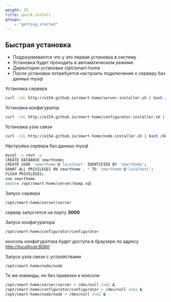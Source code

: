 ```yaml
---
weight: 25
title: quick install
groups:
    - "getting_started"
---
```


<h2 id="quick-install" class="page-header">Быстрая установка</h2>

* Подразумевается что у это первая установка в систему
* Установка будет проходить в автоматическом режиме
* Директория установки /opt/smart-home
* После установки потребуется настроить подключение к серверу баз данных mysql 

Установка сервера

```bash
curl -sSL http://e154.github.io/smart-home/server-installer.sh | bash /dev/stdin --install
```

Установка конфигуратор

```bash
curl -sSL http://e154.github.io/smart-home/configurator-installer.sh | bash /dev/stdin --install
```

Установка узла связи

```bash
curl -sSL http://e154.github.io/smart-home/node-installer.sh | bash /dev/stdin --install
```

Нвстройка сервера баз данных mysql

```bash
mysql -u root -p
CREATE DATABASE smarthome;
CREATE USER 'smarthome'@'localhost' IDENTIFIED BY 'smarthome';
GRANT ALL PRIVILEGES ON smarthome . * TO 'smarthome'@'localhost';
FLUSH PRIVILEGES;
use smarthome
source /opt/smart-home/server/dump.sql
```

Запуск сервера

```bash
/opt/smart-home/server/server
```

сервер запустится на порту **3000**

Запуск конфигуратора

```bash
/opt/smart-home/configurator/configurator
```

консоль конфигуратора будет доступа в браузере по адресу [http://localhost:8080](http://localhost:8080) 

Запуск узла связи с устройствами

```bash
/opt/smart-home/node/node
```

Те же команды, но без привязки к консоли

```bash
/opt/smart-home/server/server > /dev/null 2>&1 &
/opt/smart-home/configurator/configurator > /dev/null 2>&1 &
/opt/smart-home/node/node > /dev/null 2>&1 &
```